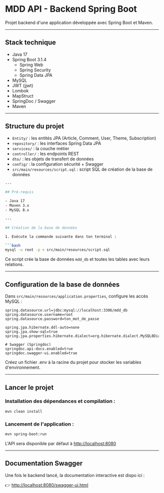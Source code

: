 # MDD API - Backend Spring Boot

Projet backend d'une application développée avec Spring Boot et Maven.

---

## Stack technique

- Java 17
- Spring Boot 3.1.4
    - Spring Web
    - Spring Security
    - Spring Data JPA
- MySQL
- JWT (jjwt)
- Lombok
- MapStruct
- SpringDoc / Swagger
- Maven

---

## Structure du projet

- `Entity/` : les entités JPA (Article, Comment, User, Theme, Subscription)
- `repository/` : les interfaces Spring Data JPA
- `services/` : la couche métier
- `controller/` : les endpoints REST
- `dto/` : les objets de transfert de données
- `config/` : la configuration sécurité + Swagger
- `src/main/resources/script.sql` : script SQL de création de la base de données


```bash
---

## Pré-requis

- Java 17
- Maven 3.x
- MySQL 8.x

---

## Création de la base de données

1. Exécute la commande suivante dans ton terminal :

```bash
mysql -u root -p < src/main/resources/script.sql
```

Ce script crée la base de données `mdd_db` et toutes les tables avec leurs relations.

---

## Configuration de la base de données

Dans `src/main/resources/application.properties`, configure les accès MySQL :

```properties
spring.datasource.url=jdbc:mysql://localhost:3306/mdd_db
spring.datasource.username=root
spring.datasource.password=ton_mot_de_passe

spring.jpa.hibernate.ddl-auto=none
spring.jpa.show-sql=true
spring.jpa.properties.hibernate.dialect=org.hibernate.dialect.MySQL8Dialect

# Swagger (Springdoc)
springdoc.api-docs.enabled=true
springdoc.swagger-ui.enabled=true
```
Créez un fichier .env à la racine du projet pour stocker les variables d'environnement.

---

## Lancer le projet

### Installation des dépendances et compilation :

```bash
mvn clean install
```

### Lancement de l'application :

```bash
mvn spring-boot:run
```

L'API sera disponible par défaut à [http://localhost:8080](http://localhost:8080)

---

## Documentation Swagger

Une fois le backend lancé, la documentation interactive est dispo ici :

👉 [http://localhost:8080/swagger-ui.html](http://localhost:8080/swagger-ui.html)
